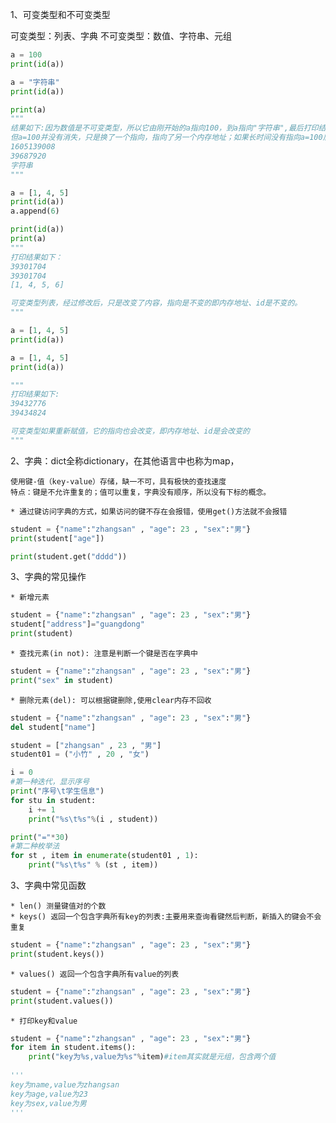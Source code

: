 1、可变类型和不可变类型

可变类型：列表、字典
不可变类型：数值、字符串、元组

```python
a = 100
print(id(a))

a = "字符串"
print(id(a))

print(a)
"""
结果如下:因为数值是不可变类型，所以它由刚开始的a指向100，到a指向"字符串",最后打印结果为"字符串"，
但a=100并没有消失，只是换了一个指向，指向了另一个内存地址；如果长时间没有指向a=100后，python则会回收
1605139008
39687920
字符串
"""
```

```python
a = [1, 4, 5]
print(id(a))
a.append(6)

print(id(a))
print(a)
"""
打印结果如下：
39301704
39301704
[1, 4, 5, 6]

可变类型列表，经过修改后，只是改变了内容，指向是不变的即内存地址、id是不变的。
"""
```

```python
a = [1, 4, 5]
print(id(a))

a = [1, 4, 5]
print(id(a))

"""
打印结果如下:
39432776
39434824

可变类型如果重新赋值，它的指向也会改变，即内存地址、id是会改变的
"""

```

2、字典：dict全称dictionary，在其他语言中也称为map，

    使用键-值（key-value）存储，缺一不可，具有极快的查找速度
    特点：键是不允许重复的；值可以重复，字典没有顺序，所以没有下标的概念。
    
    * 通过键访问字典的方式，如果访问的键不存在会报错，使用get()方法就不会报错
    
```python
student = {"name":"zhangsan" , "age": 23 , "sex":"男"}
print(student["age"])

print(student.get("dddd"))
```

3、字典的常见操作

    * 新增元素
    
```python
student = {"name":"zhangsan" , "age": 23 , "sex":"男"}
student["address"]="guangdong"
print(student)
```

    * 查找元素(in not): 注意是判断一个键是否在字典中
    
```python
student = {"name":"zhangsan" , "age": 23 , "sex":"男"}
print("sex" in student)
```

    * 删除元素(del): 可以根据键删除,使用clear内存不回收
    
```python
student = {"name":"zhangsan" , "age": 23 , "sex":"男"}
del student["name"]
```

```python
student = ["zhangsan" , 23 , "男"]
student01 = ("小竹" , 20 , "女")

i = 0
#第一种迭代，显示序号
print("序号\t学生信息")
for stu in student:
    i += 1
    print("%s\t%s"%(i , student))

print("="*30)
#第二种枚举法
for st , item in enumerate(student01 , 1):
    print("%s\t%s" % (st , item))
```

3、字典中常见函数
    
    * len() 测量键值对的个数
    * keys() 返回一个包含字典所有key的列表:主要用来查询看键然后判断，新插入的键会不会重复
    
```python
student = {"name":"zhangsan" , "age": 23 , "sex":"男"}
print(student.keys())
```
    * values() 返回一个包含字典所有value的列表
    
```python
student = {"name":"zhangsan" , "age": 23 , "sex":"男"}
print(student.values())
```

    * 打印key和value
```python
student = {"name":"zhangsan" , "age": 23 , "sex":"男"}
for item in student.items():
    print("key为%s,value为%s"%item)#item其实就是元组，包含两个值
    
'''
key为name,value为zhangsan
key为age,value为23
key为sex,value为男
'''
```